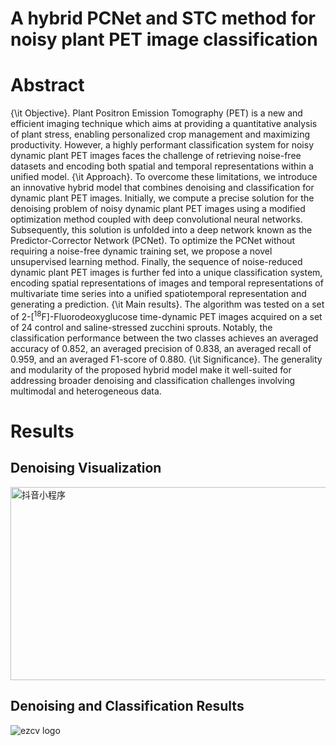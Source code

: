 # A hybrid PCNet and STC method for noisy plant PET image classification
# Abstract
{\it Objective}. Plant Positron Emission Tomography (PET) is a new and efficient imaging technique which aims at providing a quantitative analysis of plant stress, enabling personalized crop management and maximizing productivity. However, a highly performant classification system for noisy dynamic plant PET images faces the challenge of retrieving noise-free datasets and encoding both spatial and temporal representations within a unified model.
{\it Approach}. To overcome these limitations, we introduce an innovative hybrid model that combines denoising and classification for dynamic plant PET images. Initially, we compute a precise solution for the denoising problem of noisy dynamic plant PET images using a modified optimization method coupled with deep convolutional neural networks. Subsequently, this solution is unfolded into a deep network known as the Predictor-Corrector Network (PCNet). To optimize the PCNet without requiring a noise-free dynamic training set, we propose a novel unsupervised learning method. Finally, the sequence of noise-reduced dynamic plant PET images is further fed into a unique classification system, encoding spatial representations of images and temporal representations of multivariate time series into a unified spatiotemporal representation and generating a prediction.
{\it Main results}. The algorithm was tested on a set of 2-[$^{18}$F]-Fluorodeoxyglucose time-dynamic PET images acquired on a set of 24 control and saline-stressed  zucchini sprouts. Notably, the classification performance between the two classes achieves an averaged accuracy of 0.852, an averaged precision of 0.838, an averaged recall of 0.959, and an averaged F1-score of 0.880.
{\it Significance}. The generality and modularity of the proposed hybrid model make it well-suited for addressing broader denoising and classification challenges involving multimodal and heterogeneous data.
# Results
## Denoising Visualization ##
<img src="https://github.com/weikechang/PCnet-and-STC/blob/main/Results/Denoising_Visualization.png" width="551" height="309" alt="抖音小程序"/><br/>
## Denoising and Classification Results ##
![ezcv logo](https://github.com/weikechang/PCnet-and-STC/blob/main/Results/Classification.png)
